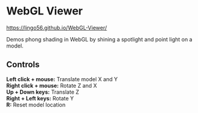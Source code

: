 # WebGL Viewer
https://lingo56.github.io/WebGL-Viewer/

Demos phong shading in WebGL by shining a spotlight and point light on a model.

## Controls
**Left click + mouse:** Translate model X and Y<br>
**Right click + mouse:** Rotate Z and X<br>
**Up + Down keys:** Translate Z<br>
**Right + Left keys:** Rotate Y<br>
**R:** Reset model location<br>
